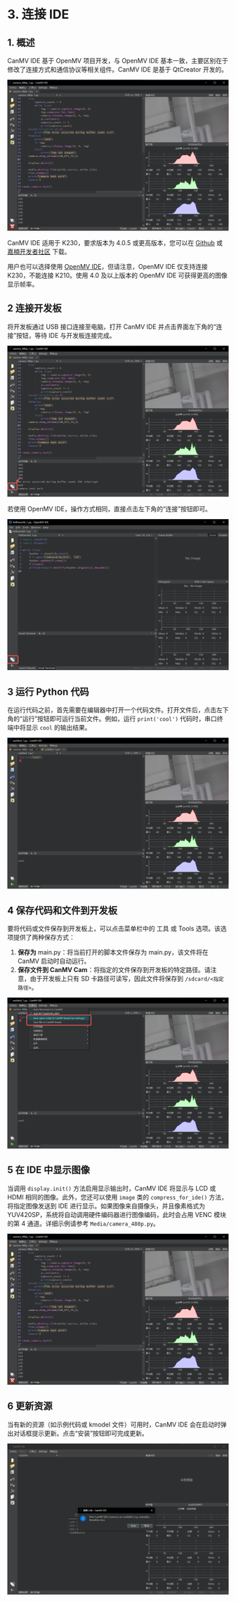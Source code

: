 # 3. 连接 IDE

## 1. 概述

CanMV IDE 基于 OpenMV 项目开发，与 OpenMV IDE 基本一致，主要区别在于修改了连接方式和通信协议等相关组件。CanMV IDE 是基于 QtCreator 开发的。

![IDE](images/ide.png)

CanMV IDE 适用于 K230，要求版本为 4.0.5 或更高版本，您可以在 [Github](https://github.com/kendryte/canmv_ide/releases) 或 [嘉楠开发者社区](https://developer.canaan-creative.com/resource) 下载。

用户也可以选择使用 [OpenMV IDE](https://github.com/openmv/openmv-ide/releases)，但请注意，OpenMV IDE 仅支持连接 K230，不能连接 K210。使用 4.0 及以上版本的 OpenMV IDE 可获得更高的图像显示帧率。

## 2 连接开发板

将开发板通过 USB 接口连接至电脑，打开 CanMV IDE 并点击界面左下角的“连接”按钮，等待 IDE 与开发板连接完成。

![IDE connect](images/ide-2.png)

若使用 OpenMV IDE，操作方式相同，直接点击左下角的“连接”按钮即可。

![OpenMV IDE connect](images/openmv-ide-connect.png)

## 3 运行 Python 代码

在运行代码之前，首先需要在编辑器中打开一个代码文件。打开文件后，点击左下角的“运行”按钮即可运行当前文件。例如，运行 `print('cool')` 代码时，串口终端中将显示 `cool` 的输出结果。

![Run](images/ide-4.png)

## 4 保存代码和文件到开发板

要将代码或文件保存到开发板上，可以点击菜单栏中的 工具 或 Tools 选项。该选项提供了两种保存方式：

1. **保存为** main.py：将当前打开的脚本文件保存为 main.py，该文件将在 CanMV 启动时自动运行。
1. **保存文件到 CanMV Cam**：将指定的文件保存到开发板的特定路径。请注意，由于开发板上只有 SD 卡路径可读写，因此文件将保存到 `/sdcard/<指定路径>`。

![Save](images/ide-5.png)

## 5 在 IDE 中显示图像

当调用 `display.init()` 方法启用显示输出时，CanMV IDE 将显示与 LCD 或 HDMI 相同的图像。此外，您还可以使用 `image` 类的 `compress_for_ide()` 方法，将指定图像发送到 IDE 进行显示。如果图像来自摄像头，并且像素格式为 YUV420SP，系统将自动调用硬件编码器进行图像编码，此时会占用 VENC 模块的第 4 通道。详细示例请参考 `Media/camera_480p.py`。

![IDE 显示图像 ](images/ide.png)

## 6 更新资源

当有新的资源（如示例代码或 kmodel 文件）可用时，CanMV IDE 会在启动时弹出对话框提示更新。点击“安装”按钮即可完成更新。

![ 资源更新 ](images/ide-update.png)
